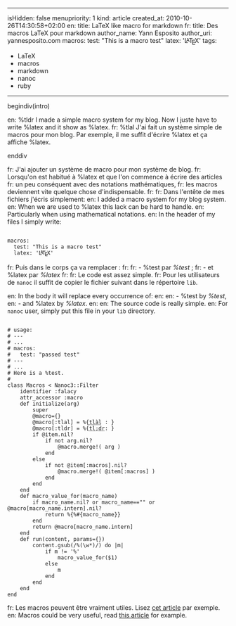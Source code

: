 -----
isHidden:       false
menupriority:   1
kind:           article
created_at:     2010-10-26T14:30:58+02:00
en: title: LaTeX like macro for markdown
fr: title: Des macros LaTeX pour markdown
author_name: Yann Esposito
author_uri: yannesposito.com
macros:
  test: "This is a macro test"
  latex: '<span style="text-transform: uppercase">L<sup style="vertical-align: 0.15em; margin-left: -0.36em; margin-right: -0.15em; font-size: .85em">a</sup>T<sub style="vertical-align: -0.5ex; margin-left: -0.1667em; margin-right: -0.125em; font-size: 1em">e</sub>X</span>'
tags:
  - LaTeX
  - macros
  - markdown
  - nanoc
  - ruby
-----

begindiv(intro)

en: %tldr I made a simple macro system for my blog. Now I juste have to write %<span></span>latex and it show as %latex.
fr: %tlal J'ai fait un système simple de macros pour mon blog. Par exemple, il me suffit d'écrire %<span></span>latex et ça affiche %latex.

enddiv

fr: J'ai ajouter un système de macro pour mon système de blog.
fr: Lorsqu'on est habitué à %latex et que l'on commence à écrire des articles
fr: un peu conséquent avec des notations mathématiques,
fr: les macros deviennent vite quelque chose d'indispensable.
fr: 
fr: Dans l'entête de mes fichiers j'écris simplement:
en: I added a macro system for my blog system.
en: When we are used to %latex this lack can be hard to handle.
en: Particularly when using mathematical notations.
en: In the header of my files I simply write:

<code class="yaml">
macros:
  test: "This is a macro test"
  latex: '<span style="text-transform: uppercase">L<sup style="vertical-align: 0.15em; margin-left: -0.36em; margin-right: -0.15em; font-size: .85em">a</sup>T<sub style="vertical-align: -0.5ex; margin-left: -0.1667em; margin-right: -0.125em; font-size: 1em">e</sub>X</span>'
</code>

fr: Puis dans le corps ça va remplacer :
fr: 
fr: - %<span></span>test par *%test* ;
fr: - et %<span></span>latex par *%latex*
fr: 
fr: Le code est assez simple. 
fr: Pour les utilisateurs de `nanoc` il suffit de copier le fichier suivant dans le répertoire `lib`. 

en: In the body it will replace every occurrence of:
en: 
en: - %<span></span>test by *%test*,
en: - and %<span></span>latex by *%latex*.
en: 
en: The source code is really simple.
en: For `nanoc` user, simply put this file in your `lib` directory.

<code class="ruby" file="macros.rb">
# usage:
# ---
# ...
# macros:
#   test: "passed test"
# ---
# ...
# Here is a %test.
#
class Macros < Nanoc3::Filter
    identifier :falacy
    attr_accessor :macro
    def initialize(arg)
        super
        @macro={}
        @macro[:tlal] = %{<span class="sc"><abbr title="Trop long à lire">tlàl</abbr> : </span>}
        @macro[:tldr] = %{<span class="sc"><abbr title="Too long; didn't read">tl;dr</abbr>: </span>}
        if @item.nil?
            if not arg.nil?
                @macro.merge!( arg )
            end
        else
            if not @item[:macros].nil?
                @macro.merge!( @item[:macros] )
            end
        end
    end
    def macro_value_for(macro_name)
        if macro_name.nil? or macro_name=="" or @macro[macro_name.intern].nil?
            return %{%#{macro_name}} 
        end
        return @macro[macro_name.intern]
    end
    def run(content, params={})
        content.gsub(/%(\w*)/) do |m| 
            if m != '%'
                macro_value_for($1)
            else
                m
            end
        end
    end
end
</code>

fr: Les macros peuvent être vraiment utiles. Lisez [cet article](http://adam.gomaa.us/blog/2007/oct/22/markdown-doesnt-scale/index.html) par exemple.
en: Macros could be very useful, read [this article](http://adam.gomaa.us/blog/2007/oct/22/markdown-doesnt-scale/index.html) for example.
